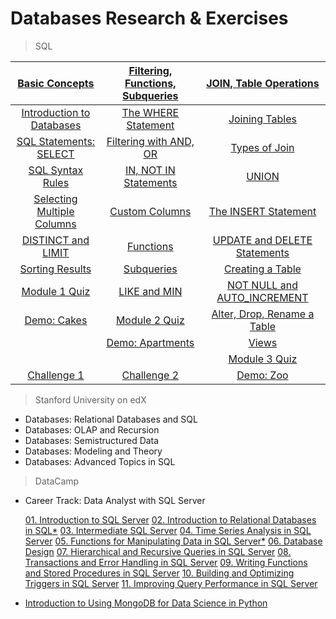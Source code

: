 # Databases Research & Exercises

> SQL

|[Basic Concepts](/sql)        |[Filtering, Functions, Subqueries](/sql)|[JOIN, Table Operations](/sql)|
|:----------------------------:|:--------------------------------------:|:----------------------------:|
|[Introduction to Databases](/sql/introduction-to-databases.sql) |[The WHERE Statement]()             |[Joining Tables]()                |
|[SQL Statements: SELECT](/sql/sql-statements-SELECT.sql)    |[Filtering with AND, OR]()          |[Types of Join]()                 |
|[SQL Syntax Rules](sql-syntax-rules.sql)          |[IN, NOT IN Statements]()           |[UNION]()                         |
|[Selecting Multiple Columns]()                     |[Custom Columns]()                  |[The INSERT Statement]()          |
|[DISTINCT and LIMIT](/sql/DISTINCT-and-LIMIT.sql)        |[Functions]()                       |[UPDATE and DELETE Statements]()  |
|[Sorting Results](/sql/sorting-results.sql)           |[Subqueries]()                      |[Creating a Table]()              |
|[Module 1 Quiz](/sql/module-1-quiz.sql)             |[LIKE and MIN]()                    |[NOT NULL and AUTO_INCREMENT]()   |
|[Demo: Cakes](/sql/demo-cakes.sql)               |[Module 2 Quiz]()                   |[Alter, Drop, Rename a Table]()   |
|                              |[Demo: Apartments]()                |[Views]()                         |
|                              |                                    |[Module 3 Quiz]()                 |
|[Challenge 1]()               |[Challenge 2]()                     |[Demo: Zoo]()                     |


> Stanford University on edX
 - Databases: Relational Databases and SQL
 - Databases: OLAP and Recursion 
 - Databases: Semistructured Data
 - Databases: Modeling and Theory
 - Databases: Advanced Topics in SQL

> DataCamp
 - Career Track: Data Analyst with SQL Server

    [01. Introduction to SQL Server](/Data%20Analyst%20with%20SQL%20Server/01.%20Introduction%20to%20SQL%20Server.sql)
    [02. Introduction to Relational Databases in SQL*](/Data%20Analyst%20with%20SQL%20Server/02.%20Introduction%20to%20Relational%20Databases%20in%20SQL.sql)
    [03. Intermediate SQL Server](/Data%20Analyst%20with%20SQL%20Server/03.%20Intermediate%20SQL%20Server.sql)
    [04. Time Series Analysis in SQL Server](/Data%20Analyst%20with%20SQL%20Server/04.%20Time%20Series%20Analysis%20in%20SQL%20Server.sql)
    [05. Functions for Manipulating Data in SQL Server*](/Data%20Analyst%20with%20SQL%20Server/05.%20Functions%20for%20Manipulating%20Data%20in%20SQL%20Server.sql)
    [06. Database Design](/Data%20Analyst%20with%20SQL%20Server/06.%20Database%20Design.sql)
    [07. Hierarchical and Recursive Queries in SQL Server](/Data%20Analyst%20with%20SQL%20Server/07.%20Hierarchical%20and%20Recursive%20Queries%20in%20SQL%20Server.sql)
    [08. Transactions and Error Handling in SQL Server](/Data%20Analyst%20with%20SQL%20Server/08.%20Transactions%20and%20Error%20Handling%20in%20SQL%20Server.sql)
    [09. Writing Functions and Stored Procedures in SQL Server](/Data%20Analyst%20with%20SQL%20Server/09.%20Writing%20Functions%20and%20Stored%20Procedures%20in%20SQL%20Server.sql)
    [10. Building and Optimizing Triggers in SQL Server](/Data%20Analyst%20with%20SQL%20Server/10.%20Building%20and%20Optimizing%20Triggers%20in%20SQL%20Server.sql)
    [11. Improving Query Performance in SQL Server](/Data%20Analyst%20with%20SQL%20Server/11.%20Improving%20Query%20Performance%20in%20SQL%20Server.sql)

 - [Introduction to Using MongoDB for Data Science in Python](/Introduction%20to%20Using%20MongoDB%20for%20Data%20Science%20in%20Py)
